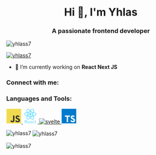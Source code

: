 <h1 align="center">Hi 👋, I'm Yhlas</h1>
<h3 align="center">A passionate frontend developer</h3>

<p align="left"> <img src="https://komarev.com/ghpvc/?username=yhlass7&label=Profile%20views&color=0e75b6&style=flat" alt="yhlass7" /> </p>

<p align="left"> <a href="https://github.com/ryo-ma/github-profile-trophy"><img src="https://github-profile-trophy.vercel.app/?username=yhlass7" alt="yhlass7" /></a> </p>

- 🔭 I’m currently working on **React Next JS**

<h3 align="left">Connect with me:</h3>
<p align="left">
</p>

<h3 align="left">Languages and Tools:</h3>
<p align="left"> <a href="https://developer.mozilla.org/en-US/docs/Web/JavaScript" target="_blank" rel="noreferrer"> <img src="https://raw.githubusercontent.com/devicons/devicon/master/icons/javascript/javascript-original.svg" alt="javascript" width="40" height="40"/> </a> <a href="https://reactjs.org/" target="_blank" rel="noreferrer"> <img src="https://raw.githubusercontent.com/devicons/devicon/master/icons/react/react-original-wordmark.svg" alt="react" width="40" height="40"/> </a> <a href="https://svelte.dev" target="_blank" rel="noreferrer"> <img src="https://upload.wikimedia.org/wikipedia/commons/1/1b/Svelte_Logo.svg" alt="svelte" width="40" height="40"/> </a> <a href="https://www.typescriptlang.org/" target="_blank" rel="noreferrer"> <img src="https://raw.githubusercontent.com/devicons/devicon/master/icons/typescript/typescript-original.svg" alt="typescript" width="40" height="40"/> </a> </p>

<p><img align="left" src="https://github-readme-stats.vercel.app/api/top-langs?username=yhlass7&show_icons=true&locale=en&layout=compact" alt="yhlass7" /></p>

<p>&nbsp;<img align="center" src="https://github-readme-stats.vercel.app/api?username=yhlass7&show_icons=true&locale=en" alt="yhlass7" /></p>

<p><img align="center" src="https://github-readme-streak-stats.herokuapp.com/?user=yhlass7&" alt="yhlass7" /></p>

